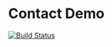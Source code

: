 Contact Demo
============

[![Build Status](https://travis-ci.org/tejaldev/ContactDemo-android.svg?branch=master)](https://travis-ci.org/tejaldev/ContactDemo-android)
